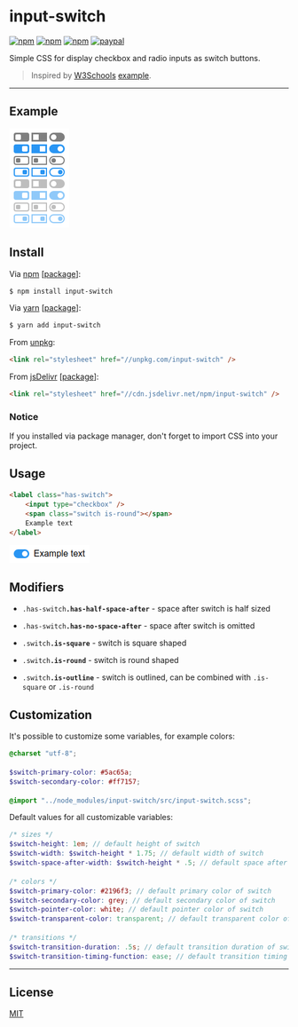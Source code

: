 # input-switch

[![npm](https://img.shields.io/npm/v/input-switch.svg?style=flat)](https://www.npmjs.com/package/input-switch)
[![npm](https://img.shields.io/npm/dt/input-switch.svg?style=flat)](https://www.npmjs.com/package/input-switch)
[![npm](https://img.shields.io/npm/l/input-switch.svg?style=flat)](https://www.npmjs.com/package/input-switch)
[![paypal](https://img.shields.io/badge/donate-paypal-blue.svg?colorB=0070ba&style=flat)](https://paypal.me/oliverfindl)

Simple CSS for display checkbox and radio inputs as switch buttons.

> Inspired by [W3Schools](https://www.w3schools.com/) [example](https://www.w3schools.com/howto/howto_css_switch.asp).

---

## Example

![example](assets/all-without-text.png)

## Install

Via [npm](https://npmjs.com/) [[package](https://www.npmjs.com/package/input-switch)]:
```bash
$ npm install input-switch
```

Via [yarn](https://yarnpkg.com/en/) [[package](https://yarnpkg.com/en/package/input-switch)]:
```bash
$ yarn add input-switch
```

From [unpkg](https://unpkg.com/):
```html
<link rel="stylesheet" href="//unpkg.com/input-switch" />
```

From [jsDelivr](https://jsdelivr.com/) [[package](https://www.jsdelivr.com/package/npm/input-switch)]:
```html
<link rel="stylesheet" href="//cdn.jsdelivr.net/npm/input-switch" />
```

### Notice

If you installed via package manager, don't forget to import CSS into your project.

## Usage

```html
<label class="has-switch">
	<input type="checkbox" />
	<span class="switch is-round"></span>
	Example text
</label>
```

![example](assets/one-with-text.png)

## Modifiers

- `.has-switch`**`.has-half-space-after`** - space after switch is half sized

- `.has-switch`**`.has-no-space-after`** - space after switch is omitted

- `.switch`**`.is-square`** - switch is square shaped

- `.switch`**`.is-round`** - switch is round shaped

- `.switch`**`.is-outline`** - switch is outlined, can be combined with `.is-square` or `.is-round`


## Customization

It's possible to customize some variables, for example colors:
```scss
@charset "utf-8";

$switch-primary-color: #5ac65a;
$switch-secondary-color: #ff7157;

@import "../node_modules/input-switch/src/input-switch.scss";
```

Default values for all customizable variables:
```scss
/* sizes */
$switch-height: 1em; // default height of switch
$switch-width: $switch-height * 1.75; // default width of switch
$switch-space-after-width: $switch-height * .5; // default space after switch

/* colors */
$switch-primary-color: #2196f3; // default primary color of switch
$switch-secondary-color: grey; // default secondary color of switch
$switch-pointer-color: white; // default pointer color of switch
$switch-transparent-color: transparent; // default transparent color of switch

/* transitions */
$switch-transition-duration: .5s; // default transition duration of switch
$switch-transition-timing-function: ease; // default transition timing function of switch
```

---

## License

[MIT](http://opensource.org/licenses/MIT)
